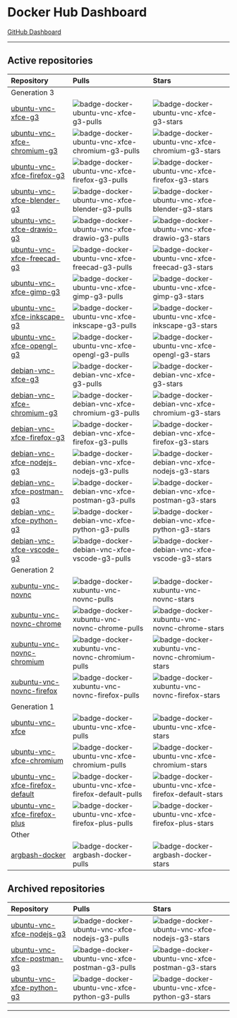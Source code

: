# Docker Hub Dashboard

[GitHub Dashboard](https://github.com/accetto/dashboard/blob/master/github-dashboard.md)

***

## Active repositories

| Repository                                                                                          | Pulls                                                                                                     | Stars                                                                                                     |
| :-------------------------------------------------------------------------------------------------- | :-------------------------------------------------------------------------------------------------------- | :-------------------------------------------------------------------------------------------------------- |
| Generation 3                                                                                        |
| [ubuntu-vnc-xfce-g3](https://hub.docker.com/r/accetto/ubuntu-vnc-xfce-g3)                           | ![badge-docker-ubuntu-vnc-xfce-g3-pulls][badge-docker-ubuntu-vnc-xfce-g3-pulls]                           | ![badge-docker-ubuntu-vnc-xfce-g3-stars][badge-docker-ubuntu-vnc-xfce-g3-stars]                           |
| [ubuntu-vnc-xfce-chromium-g3](https://hub.docker.com/r/accetto/ubuntu-vnc-xfce-chromium-g3)         | ![badge-docker-ubuntu-vnc-xfce-chromium-g3-pulls][badge-docker-ubuntu-vnc-xfce-chromium-g3-pulls]         | ![badge-docker-ubuntu-vnc-xfce-chromium-g3-stars][badge-docker-ubuntu-vnc-xfce-chromium-g3-stars]         |
| [ubuntu-vnc-xfce-firefox-g3](https://hub.docker.com/r/accetto/ubuntu-vnc-xfce-firefox-g3)           | ![badge-docker-ubuntu-vnc-xfce-firefox-g3-pulls][badge-docker-ubuntu-vnc-xfce-firefox-g3-pulls]           | ![badge-docker-ubuntu-vnc-xfce-firefox-g3-stars][badge-docker-ubuntu-vnc-xfce-firefox-g3-stars]           |
| [ubuntu-vnc-xfce-blender-g3](https://hub.docker.com/r/accetto/ubuntu-vnc-xfce-blender-g3)           | ![badge-docker-ubuntu-vnc-xfce-blender-g3-pulls][badge-docker-ubuntu-vnc-xfce-blender-g3-pulls]           | ![badge-docker-ubuntu-vnc-xfce-blender-g3-stars][badge-docker-ubuntu-vnc-xfce-blender-g3-stars]           |
| [ubuntu-vnc-xfce-drawio-g3](https://hub.docker.com/r/accetto/ubuntu-vnc-xfce-drawio-g3)             | ![badge-docker-ubuntu-vnc-xfce-drawio-g3-pulls][badge-docker-ubuntu-vnc-xfce-drawio-g3-pulls]             | ![badge-docker-ubuntu-vnc-xfce-drawio-g3-stars][badge-docker-ubuntu-vnc-xfce-drawio-g3-stars]             |
| [ubuntu-vnc-xfce-freecad-g3](https://hub.docker.com/r/accetto/ubuntu-vnc-xfce-freecad-g3)           | ![badge-docker-ubuntu-vnc-xfce-freecad-g3-pulls][badge-docker-ubuntu-vnc-xfce-freecad-g3-pulls]           | ![badge-docker-ubuntu-vnc-xfce-freecad-g3-stars][badge-docker-ubuntu-vnc-xfce-freecad-g3-stars]           |
| [ubuntu-vnc-xfce-gimp-g3](https://hub.docker.com/r/accetto/ubuntu-vnc-xfce-gimp-g3)                 | ![badge-docker-ubuntu-vnc-xfce-gimp-g3-pulls][badge-docker-ubuntu-vnc-xfce-gimp-g3-pulls]                 | ![badge-docker-ubuntu-vnc-xfce-gimp-g3-stars][badge-docker-ubuntu-vnc-xfce-gimp-g3-stars]                 |
| [ubuntu-vnc-xfce-inkscape-g3](https://hub.docker.com/r/accetto/ubuntu-vnc-xfce-inkscape-g3)         | ![badge-docker-ubuntu-vnc-xfce-inkscape-g3-pulls][badge-docker-ubuntu-vnc-xfce-inkscape-g3-pulls]         | ![badge-docker-ubuntu-vnc-xfce-inkscape-g3-stars][badge-docker-ubuntu-vnc-xfce-inkscape-g3-stars]         |
| [ubuntu-vnc-xfce-opengl-g3](https://hub.docker.com/r/accetto/ubuntu-vnc-xfce-opengl-g3)             | ![badge-docker-ubuntu-vnc-xfce-opengl-g3-pulls][badge-docker-ubuntu-vnc-xfce-opengl-g3-pulls]             | ![badge-docker-ubuntu-vnc-xfce-opengl-g3-stars][badge-docker-ubuntu-vnc-xfce-opengl-g3-stars]             |
| [debian-vnc-xfce-g3](https://hub.docker.com/r/accetto/debian-vnc-xfce-g3)                           | ![badge-docker-debian-vnc-xfce-g3-pulls][badge-docker-debian-vnc-xfce-g3-pulls]                           | ![badge-docker-debian-vnc-xfce-g3-stars][badge-docker-debian-vnc-xfce-g3-stars]                           |
| [debian-vnc-xfce-chromium-g3](https://hub.docker.com/r/accetto/debian-vnc-xfce-chromium-g3)         | ![badge-docker-debian-vnc-xfce-chromium-g3-pulls][badge-docker-debian-vnc-xfce-chromium-g3-pulls]         | ![badge-docker-debian-vnc-xfce-chromium-g3-stars][badge-docker-debian-vnc-xfce-chromium-g3-stars]         |
| [debian-vnc-xfce-firefox-g3](https://hub.docker.com/r/accetto/debian-vnc-xfce-firefox-g3)           | ![badge-docker-debian-vnc-xfce-firefox-g3-pulls][badge-docker-debian-vnc-xfce-firefox-g3-pulls]           | ![badge-docker-debian-vnc-xfce-firefox-g3-stars][badge-docker-debian-vnc-xfce-firefox-g3-stars]           |
| [debian-vnc-xfce-nodejs-g3](https://hub.docker.com/r/accetto/debian-vnc-xfce-nodejs-g3)             | ![badge-docker-debian-vnc-xfce-nodejs-g3-pulls][badge-docker-debian-vnc-xfce-nodejs-g3-pulls]             | ![badge-docker-debian-vnc-xfce-nodejs-g3-stars][badge-docker-debian-vnc-xfce-nodejs-g3-stars]             |
| [debian-vnc-xfce-postman-g3](https://hub.docker.com/r/accetto/debian-vnc-xfce-postman-g3)           | ![badge-docker-debian-vnc-xfce-postman-g3-pulls][badge-docker-debian-vnc-xfce-postman-g3-pulls]           | ![badge-docker-debian-vnc-xfce-postman-g3-stars][badge-docker-debian-vnc-xfce-postman-g3-stars]           |
| [debian-vnc-xfce-python-g3](https://hub.docker.com/r/accetto/debian-vnc-xfce-python-g3)             | ![badge-docker-debian-vnc-xfce-python-g3-pulls][badge-docker-debian-vnc-xfce-python-g3-pulls]             | ![badge-docker-debian-vnc-xfce-python-g3-stars][badge-docker-debian-vnc-xfce-python-g3-stars]             |
| [debian-vnc-xfce-vscode-g3](https://hub.docker.com/r/accetto/debian-vnc-xfce-vscode-g3)             | ![badge-docker-debian-vnc-xfce-vscode-g3-pulls][badge-docker-debian-vnc-xfce-vscode-g3-pulls]             | ![badge-docker-debian-vnc-xfce-vscode-g3-stars][badge-docker-debian-vnc-xfce-vscode-g3-stars]             |
| Generation 2                                                                                        |
| [xubuntu-vnc-novnc](https://hub.docker.com/r/accetto/xubuntu-vnc-novnc)                             | ![badge-docker-xubuntu-vnc-novnc-pulls][badge-docker-xubuntu-vnc-novnc-pulls]                             | ![badge-docker-xubuntu-vnc-novnc-stars][badge-docker-xubuntu-vnc-novnc-stars]                             |
| [xubuntu-vnc-novnc-chrome](https://hub.docker.com/r/accetto/xubuntu-vnc-novnc-chrome)               | ![badge-docker-xubuntu-vnc-novnc-chrome-pulls][badge-docker-xubuntu-vnc-novnc-chrome-pulls]               | ![badge-docker-xubuntu-vnc-novnc-chrome-stars][badge-docker-xubuntu-vnc-novnc-chrome-stars]               |
| [xubuntu-vnc-novnc-chromium](https://hub.docker.com/r/accetto/xubuntu-vnc-novnc-chromium)           | ![badge-docker-xubuntu-vnc-novnc-chromium-pulls][badge-docker-xubuntu-vnc-novnc-chromium-pulls]           | ![badge-docker-xubuntu-vnc-novnc-chromium-stars][badge-docker-xubuntu-vnc-novnc-chromium-stars]           |
| [xubuntu-vnc-novnc-firefox](https://hub.docker.com/r/accetto/xubuntu-vnc-novnc-firefox)             | ![badge-docker-xubuntu-vnc-novnc-firefox-pulls][badge-docker-xubuntu-vnc-novnc-firefox-pulls]             | ![badge-docker-xubuntu-vnc-novnc-firefox-stars][badge-docker-xubuntu-vnc-novnc-firefox-stars]             |
| Generation 1                                                                                        |
| [ubuntu-vnc-xfce](https://hub.docker.com/r/accetto/ubuntu-vnc-xfce)                                 | ![badge-docker-ubuntu-vnc-xfce-pulls][badge-docker-ubuntu-vnc-xfce-pulls]                                 | ![badge-docker-ubuntu-vnc-xfce-stars][badge-docker-ubuntu-vnc-xfce-stars]                                 |
| [ubuntu-vnc-xfce-chromium](https://hub.docker.com/r/accetto/ubuntu-vnc-xfce-chromium)               | ![badge-docker-ubuntu-vnc-xfce-chromium-pulls][badge-docker-ubuntu-vnc-xfce-chromium-pulls]               | ![badge-docker-ubuntu-vnc-xfce-chromium-stars][badge-docker-ubuntu-vnc-xfce-chromium-stars]               |
| [ubuntu-vnc-xfce-firefox-default](https://hub.docker.com/r/accetto/ubuntu-vnc-xfce-firefox-default) | ![badge-docker-ubuntu-vnc-xfce-firefox-default-pulls][badge-docker-ubuntu-vnc-xfce-firefox-default-pulls] | ![badge-docker-ubuntu-vnc-xfce-firefox-default-stars][badge-docker-ubuntu-vnc-xfce-firefox-default-stars] |
| [ubuntu-vnc-xfce-firefox-plus](https://hub.docker.com/r/accetto/ubuntu-vnc-xfce-firefox-plus)       | ![badge-docker-ubuntu-vnc-xfce-firefox-plus-pulls][badge-docker-ubuntu-vnc-xfce-firefox-plus-pulls]       | ![badge-docker-ubuntu-vnc-xfce-firefox-plus-stars][badge-docker-ubuntu-vnc-xfce-firefox-plus-stars]       |
| Other                                                                                               |
| [argbash-docker](https://hub.docker.com/r/accetto/argbash-docker)                                   | ![badge-docker-argbash-docker-pulls][badge-docker-argbash-docker-pulls]                                   | ![badge-docker-argbash-docker-stars][badge-docker-argbash-docker-stars]                                   |

## Archived repositories

| Repository | Pulls | Stars |
| :--------- | :---- | :---- |
| [ubuntu-vnc-xfce-nodejs-g3](https://hub.docker.com/r/accetto/ubuntu-vnc-xfce-nodejs-g3)             | ![badge-docker-ubuntu-vnc-xfce-nodejs-g3-pulls][badge-docker-ubuntu-vnc-xfce-nodejs-g3-pulls]             | ![badge-docker-ubuntu-vnc-xfce-nodejs-g3-stars][badge-docker-ubuntu-vnc-xfce-nodejs-g3-stars]             |
| [ubuntu-vnc-xfce-postman-g3](https://hub.docker.com/r/accetto/ubuntu-vnc-xfce-postman-g3)           | ![badge-docker-ubuntu-vnc-xfce-postman-g3-pulls][badge-docker-ubuntu-vnc-xfce-postman-g3-pulls]           | ![badge-docker-ubuntu-vnc-xfce-postman-g3-stars][badge-docker-ubuntu-vnc-xfce-postman-g3-stars]           |
| [ubuntu-vnc-xfce-python-g3](https://hub.docker.com/r/accetto/ubuntu-vnc-xfce-python-g3)             | ![badge-docker-ubuntu-vnc-xfce-python-g3-pulls][badge-docker-ubuntu-vnc-xfce-python-g3-pulls]             | ![badge-docker-ubuntu-vnc-xfce-python-g3-stars][badge-docker-ubuntu-vnc-xfce-python-g3-stars]             |

***

<!-- headless browsing -->

<!-- docker badges ubuntu-vnc-xfce-g3 -->

[badge-docker-ubuntu-vnc-xfce-g3-pulls]: https://badgen.net/docker/pulls/accetto/ubuntu-vnc-xfce-g3?icon=docker&label=pulls

[badge-docker-ubuntu-vnc-xfce-g3-stars]: https://badgen.net/docker/stars/accetto/ubuntu-vnc-xfce-g3?icon=docker&label=stars

<!-- docker badges ubuntu-vnc-xfce-chromium-g3 -->

[badge-docker-ubuntu-vnc-xfce-chromium-g3-pulls]: https://badgen.net/docker/pulls/accetto/ubuntu-vnc-xfce-chromium-g3?icon=docker&label=pulls

[badge-docker-ubuntu-vnc-xfce-chromium-g3-stars]: https://badgen.net/docker/stars/accetto/ubuntu-vnc-xfce-chromium-g3?icon=docker&label=stars

<!-- docker badges ubuntu-vnc-xfce-firefox-g3 -->

[badge-docker-ubuntu-vnc-xfce-firefox-g3-pulls]: https://badgen.net/docker/pulls/accetto/ubuntu-vnc-xfce-firefox-g3?icon=docker&label=pulls

[badge-docker-ubuntu-vnc-xfce-firefox-g3-stars]: https://badgen.net/docker/stars/accetto/ubuntu-vnc-xfce-firefox-g3?icon=docker&label=stars

<!-- docker badges debian-vnc-xfce-g3 -->

[badge-docker-debian-vnc-xfce-g3-pulls]: https://badgen.net/docker/pulls/accetto/debian-vnc-xfce-g3?icon=docker&label=pulls

[badge-docker-debian-vnc-xfce-g3-stars]: https://badgen.net/docker/stars/accetto/debian-vnc-xfce-g3?icon=docker&label=stars

<!-- docker badges debian-vnc-xfce-chromium-g3 -->

[badge-docker-debian-vnc-xfce-chromium-g3-pulls]: https://badgen.net/docker/pulls/accetto/debian-vnc-xfce-chromium-g3?icon=docker&label=pulls

[badge-docker-debian-vnc-xfce-chromium-g3-stars]: https://badgen.net/docker/stars/accetto/debian-vnc-xfce-chromium-g3?icon=docker&label=stars

<!-- docker badges debian-vnc-xfce-firefox-g3 -->

[badge-docker-debian-vnc-xfce-firefox-g3-pulls]: https://badgen.net/docker/pulls/accetto/debian-vnc-xfce-firefox-g3?icon=docker&label=pulls

[badge-docker-debian-vnc-xfce-firefox-g3-stars]: https://badgen.net/docker/stars/accetto/debian-vnc-xfce-firefox-g3?icon=docker&label=stars

<!-- headless drawing -->

<!-- docker badges ubuntu-vnc-xfce-opengl-g3 -->

[badge-docker-ubuntu-vnc-xfce-opengl-g3-pulls]: https://badgen.net/docker/pulls/accetto/ubuntu-vnc-xfce-opengl-g3?icon=docker&label=pulls

[badge-docker-ubuntu-vnc-xfce-opengl-g3-stars]: https://badgen.net/docker/stars/accetto/ubuntu-vnc-xfce-opengl-g3?icon=docker&label=stars

<!-- docker badges ubuntu-vnc-xfce-blender-g3 -->

[badge-docker-ubuntu-vnc-xfce-blender-g3-pulls]: https://badgen.net/docker/pulls/accetto/ubuntu-vnc-xfce-blender-g3?icon=docker&label=pulls

[badge-docker-ubuntu-vnc-xfce-blender-g3-stars]: https://badgen.net/docker/stars/accetto/ubuntu-vnc-xfce-blender-g3?icon=docker&label=stars

<!-- docker badges ubuntu-vnc-xfce-drawio-g3 -->

[badge-docker-ubuntu-vnc-xfce-drawio-g3-pulls]: https://badgen.net/docker/pulls/accetto/ubuntu-vnc-xfce-drawio-g3?icon=docker&label=pulls

[badge-docker-ubuntu-vnc-xfce-drawio-g3-stars]: https://badgen.net/docker/stars/accetto/ubuntu-vnc-xfce-drawio-g3?icon=docker&label=stars

<!-- docker badges ubuntu-vnc-xfce-freecad-g3 -->

[badge-docker-ubuntu-vnc-xfce-freecad-g3-pulls]: https://badgen.net/docker/pulls/accetto/ubuntu-vnc-xfce-freecad-g3?icon=docker&label=pulls

[badge-docker-ubuntu-vnc-xfce-freecad-g3-stars]: https://badgen.net/docker/stars/accetto/ubuntu-vnc-xfce-freecad-g3?icon=docker&label=stars

<!-- docker badges ubuntu-vnc-xfce-gimp-g3 -->

[badge-docker-ubuntu-vnc-xfce-gimp-g3-pulls]: https://badgen.net/docker/pulls/accetto/ubuntu-vnc-xfce-gimp-g3?icon=docker&label=pulls

[badge-docker-ubuntu-vnc-xfce-gimp-g3-stars]: https://badgen.net/docker/stars/accetto/ubuntu-vnc-xfce-gimp-g3?icon=docker&label=stars

<!-- docker badges ubuntu-vnc-xfce-inkscape-g3 -->

[badge-docker-ubuntu-vnc-xfce-inkscape-g3-pulls]: https://badgen.net/docker/pulls/accetto/ubuntu-vnc-xfce-inkscape-g3?icon=docker&label=pulls

[badge-docker-ubuntu-vnc-xfce-inkscape-g3-stars]: https://badgen.net/docker/stars/accetto/ubuntu-vnc-xfce-inkscape-g3?icon=docker&label=stars

<!-- headless coding -->

<!-- docker badges debian-vnc-xfce-nodejs-g3 -->

[badge-docker-debian-vnc-xfce-nodejs-g3-pulls]: https://badgen.net/docker/pulls/accetto/debian-vnc-xfce-nodejs-g3?icon=docker&label=pulls

[badge-docker-debian-vnc-xfce-nodejs-g3-stars]: https://badgen.net/docker/stars/accetto/debian-vnc-xfce-nodejs-g3?icon=docker&label=stars

<!-- docker badges debian-vnc-xfce-postman-g3 -->

[badge-docker-debian-vnc-xfce-postman-g3-pulls]: https://badgen.net/docker/pulls/accetto/debian-vnc-xfce-postman-g3?icon=docker&label=pulls

[badge-docker-debian-vnc-xfce-postman-g3-stars]: https://badgen.net/docker/stars/accetto/debian-vnc-xfce-postman-g3?icon=docker&label=stars

<!-- docker badges debian-vnc-xfce-python-g3 -->

[badge-docker-debian-vnc-xfce-python-g3-pulls]: https://badgen.net/docker/pulls/accetto/debian-vnc-xfce-python-g3?icon=docker&label=pulls

[badge-docker-debian-vnc-xfce-python-g3-stars]: https://badgen.net/docker/stars/accetto/debian-vnc-xfce-python-g3?icon=docker&label=stars

<!-- docker badges debian-vnc-xfce-vscode-g3 -->

[badge-docker-debian-vnc-xfce-vscode-g3-pulls]: https://badgen.net/docker/pulls/accetto/debian-vnc-xfce-vscode-g3?icon=docker&label=pulls

[badge-docker-debian-vnc-xfce-vscode-g3-stars]: https://badgen.net/docker/stars/accetto/debian-vnc-xfce-vscode-g3?icon=docker&label=stars

<!-- G2 repositories -->

<!-- docker badges xubuntu-vnc-novnc -->

[badge-docker-xubuntu-vnc-novnc-pulls]: https://badgen.net/docker/pulls/accetto/xubuntu-vnc-novnc?icon=docker&label=pulls

[badge-docker-xubuntu-vnc-novnc-stars]: https://badgen.net/docker/stars/accetto/xubuntu-vnc-novnc?icon=docker&label=stars

<!-- docker badges xubuntu-vnc-novnc-chrome -->

[badge-docker-xubuntu-vnc-novnc-chrome-pulls]: https://badgen.net/docker/pulls/accetto/xubuntu-vnc-novnc-chrome?icon=docker&label=pulls

[badge-docker-xubuntu-vnc-novnc-chrome-stars]: https://badgen.net/docker/stars/accetto/xubuntu-vnc-novnc-chrome?icon=docker&label=stars

<!-- docker badges xubuntu-vnc-novnc-chromium -->

[badge-docker-xubuntu-vnc-novnc-chromium-pulls]: https://badgen.net/docker/pulls/accetto/xubuntu-vnc-novnc-chromium?icon=docker&label=pulls

[badge-docker-xubuntu-vnc-novnc-chromium-stars]: https://badgen.net/docker/stars/accetto/xubuntu-vnc-novnc-chromium?icon=docker&label=stars

<!-- docker badges xubuntu-vnc-novnc-firefox -->

[badge-docker-xubuntu-vnc-novnc-firefox-pulls]: https://badgen.net/docker/pulls/accetto/xubuntu-vnc-novnc-firefox?icon=docker&label=pulls

[badge-docker-xubuntu-vnc-novnc-firefox-stars]: https://badgen.net/docker/stars/accetto/xubuntu-vnc-novnc-firefox?icon=docker&label=stars

<!-- G1 repositories -->

<!-- docker badges ubuntu-vnc-xfce -->

[badge-docker-ubuntu-vnc-xfce-pulls]: https://badgen.net/docker/pulls/accetto/ubuntu-vnc-xfce?icon=docker&label=pulls

[badge-docker-ubuntu-vnc-xfce-stars]: https://badgen.net/docker/stars/accetto/ubuntu-vnc-xfce?icon=docker&label=stars

<!-- docker badges ubuntu-vnc-xfce-chromium -->

[badge-docker-ubuntu-vnc-xfce-chromium-pulls]: https://badgen.net/docker/pulls/accetto/ubuntu-vnc-xfce-chromium?icon=docker&label=pulls

[badge-docker-ubuntu-vnc-xfce-chromium-stars]: https://badgen.net/docker/stars/accetto/ubuntu-vnc-xfce-chromium?icon=docker&label=stars

<!-- docker badges ubuntu-vnc-xfce-firefox-default -->

[badge-docker-ubuntu-vnc-xfce-firefox-default-pulls]: https://badgen.net/docker/pulls/accetto/ubuntu-vnc-xfce-firefox-default?icon=docker&label=pulls

[badge-docker-ubuntu-vnc-xfce-firefox-default-stars]: https://badgen.net/docker/stars/accetto/ubuntu-vnc-xfce-firefox-default?icon=docker&label=stars

<!-- docker badges ubuntu-vnc-xfce-firefox-plus -->

[badge-docker-ubuntu-vnc-xfce-firefox-plus-pulls]: https://badgen.net/docker/pulls/accetto/ubuntu-vnc-xfce-firefox-plus?icon=docker&label=pulls

[badge-docker-ubuntu-vnc-xfce-firefox-plus-stars]: https://badgen.net/docker/stars/accetto/ubuntu-vnc-xfce-firefox-plus?icon=docker&label=stars

<!-- Other repositories -->

<!-- docker badges argbash-docker -->

[badge-docker-argbash-docker-pulls]: https://badgen.net/docker/pulls/accetto/argbash-docker?icon=docker&label=pulls

[badge-docker-argbash-docker-stars]: https://badgen.net/docker/stars/accetto/argbash-docker?icon=docker&label=stars

<!-- Retired repositories -->

<!-- docker badges ubuntu-vnc-xfce-nodejs-g3 -->

[badge-docker-ubuntu-vnc-xfce-nodejs-g3-pulls]: https://badgen.net/docker/pulls/accetto/ubuntu-vnc-xfce-nodejs-g3?icon=docker&label=pulls

[badge-docker-ubuntu-vnc-xfce-nodejs-g3-stars]: https://badgen.net/docker/stars/accetto/ubuntu-vnc-xfce-nodejs-g3?icon=docker&label=stars

<!-- docker badges ubuntu-vnc-xfce-postman-g3 -->

[badge-docker-ubuntu-vnc-xfce-postman-g3-pulls]: https://badgen.net/docker/pulls/accetto/ubuntu-vnc-xfce-postman-g3?icon=docker&label=pulls

[badge-docker-ubuntu-vnc-xfce-postman-g3-stars]: https://badgen.net/docker/stars/accetto/ubuntu-vnc-xfce-postman-g3?icon=docker&label=stars

<!-- docker badges ubuntu-vnc-xfce-python-g3 -->

[badge-docker-ubuntu-vnc-xfce-python-g3-pulls]: https://badgen.net/docker/pulls/accetto/ubuntu-vnc-xfce-python-g3?icon=docker&label=pulls

[badge-docker-ubuntu-vnc-xfce-python-g3-stars]: https://badgen.net/docker/stars/accetto/ubuntu-vnc-xfce-python-g3?icon=docker&label=stars
